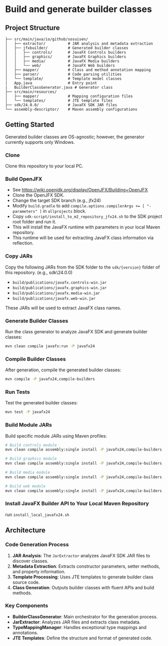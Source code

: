 # Build and generate builder classes

## Project Structure

```
├── src/main/java/io/github/sosuisen/
│   ├── extractor/          # JAR analysis and metadata extraction
│   ├── jfxbuilder/         # Generated builder classes
│   │   ├── controls/       # JavaFX Controls builders
│   │   ├── graphics/       # JavaFX Graphics builders
│   │   ├── media/          # JavaFX Media builders
│   │   └── web/            # JavaFX Web builders
│   ├── mapper/             # Class and method annotation mapping
│   ├── parser/             # Code parsing utilities
│   └── template/           # Template model classes
|   App.java                # Entry point
|   BuilderClassGenerator.java # Generator class
├── src/main/resources/
│   ├── mapper/             # Mapping configuration files
│   └── templates/          # JTE template files
├── sdk/24.0.0/             # JavaFX SDK JAR files
└── assembly-descriptor/    # Maven assembly configurations
```

## Getting Started

Generated builder classes are OS-agnostic; however, the generator currently supports only Windows.

### Clone

Clone this repository to your local PC.

### Build OpenJFX
- See https://wiki.openjdk.org/display/OpenJFX/Building+OpenJFX
- Clone the OpenJFX SDK.
- Change the target SDK branch (e.g., jfx24)
- Modify `build.gradle` to add `compile.options.compilerArgs += [ "-parameters" ]` in `allprojects` block.
- Copy `sdk-script/install_to_m2_repository_jfx24.sh` to the SDK project root folder and run it.
- This will install the JavaFX runtime with parameters in your local Maven repository.
- This runtime will be used for extracting JavaFX class information via reflection.

### Copy JARs

Copy the following JARs from the SDK folder to the `sdk/{version}` folder of this repository. (e.g., sdk\24.0.0)
- `build/publications/javafx.controls-win.jar`
- `build/publications/javafx.graphics-win.jar`
- `build/publications/javafx.media-win.jar`
- `build/publications/javafx.web-win.jar`

These JARs will be used to extract JavaFX class names.

### Generate Builder Classes

Run the class generator to analyze JavaFX SDK and generate builder classes:

```bash
mvn clean compile javafx:run -P javafx24
```

### Compile Builder Classes

After generation, compile the generated builder classes:

```bash
mvn compile -P javafx24,compile-builders
```

### Run Tests

Test the generated builder classes:

```bash
mvn test -P javafx24
```

### Build Module JARs

Build specific module JARs using Maven profiles:

```bash
# Build controls module
mvn clean compile assembly:single install -P javafx24,compile-builders,controls

# Build graphics module
mvn clean compile assembly:single install -P javafx24,compile-builders,graphics

# Build media module
mvn clean compile assembly:single install -P javafx24,compile-builders,media

# Build web module
mvn clean compile assembly:single install -P javafx24,compile-builders,web
```

### Install JavaFX Builder API to Your Local Maven Repository

run `install_local_javafx24.sh`

## Architecture

### Code Generation Process

1. **JAR Analysis**: The `JarExtractor` analyzes JavaFX SDK JAR files to discover classes.
2. **Metadata Extraction**: Extracts constructor parameters, setter methods, and property information.
3. **Template Processing**: Uses JTE templates to generate builder class source code.
4. **Class Generation**: Outputs builder classes with fluent APIs and build methods.

### Key Components

- **BuilderClassGenerator**: Main orchestrator for the generation process.
- **JarExtractor**: Analyzes JAR files and extracts class metadata.
- **TypeMappingManager**: Handles exceptional type mappings and annotations.
- **JTE Templates**: Define the structure and format of generated code.

